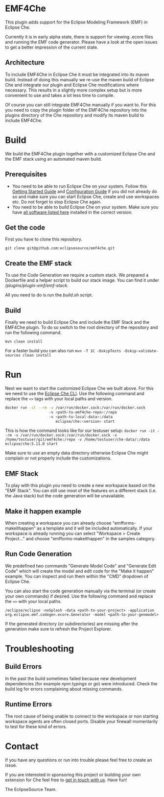 # EMF4Che
This plugin adds support for the Eclipse Modeling Framework (EMF) in Eclipse Che. 

Currently it is in early alpha state, there is support for viewing .ecore files and running the EMF code generator. Please have a look at the open issues to get a better impression of the current state.

## Architecture

To include EMF4Che in Eclipse Che it must be integrated into its maven build. Instead of doing this manually we re-use the maven build of Eclipse Che and integrate our plugin and Eclipse Che modifications where necessary. This results in a slightly more complex setup but is more convenient to use and takes a lot less time to compile.

Of course you can still integrate EMF4Che manually if you want to. For this you need to copy the plugin folder of the EMF4Che repository into the plugins directory of the Che repository and modify its maven build to include EMF4Che.

# Build
We build the EMF4Che plugin together with a customized Eclipse Che and the EMF stack using an automated maven build.

## Prerequisites
 * You need to be able to run Eclipse Che on your system. Follow this [Getting Started Guide](https://www.eclipse.org/che/docs/setup/getting-started/index.html) and [Configuration Guide](https://www.eclipse.org/che/docs/setup/configuration/index.html) if you did not already do so and make sure you can start Eclipse Che, create and use workspaces etc. Do not forget to stop Eclipse Che again.
  * You need to be able to build Eclipse Che on your system. Make sure you have [all software listed here](https://github.com/eclipse/che/wiki/Development-Workflow#dependencies)  installed in the correct version.

## Get the code
First you have to clone this repository.
```
git clone git@github.com:eclipsesource/emf4che.git
```

## Create the EMF stack

To use the Code Generation we require a custom stack. We prepared a Dockerfile and a helper script to build our stack image. You can find it under */plugins/plugin-emf/emf-stack*.

All you need to do is run the *build.sh* script.

## Build

Finally we need to build Eclipse Che and include the EMF Stack and the EMF4Che plugin. To do so switch to the root directory of the repository and run the following command.
```
mvn clean install
```

For a faster build you can also run ```mvn -T 1C -DskipTests -Dskip-validate-sources clean install```

# Run

Next we want to start the customized Eclipse Che we built above. For this we need to use the [Eclipse Che CLI](https://www.eclipse.org/che/docs/setup/getting-started/index.html#volume-mounts). Use the following command and replace the `<>` tags with your local paths and version.
```bash
docker run -it --rm -v /var/run/docker.sock:/var/run/docker.sock
                    -v <path-to-emf4che-repo>:/repo
                    -v <path-to-local-data>:/data
                       eclipse/che:<version> start
```

This is how the command looks like for our testuser setup: ```docker run -it --rm -v /var/run/docker.sock:/var/run/docker.sock -v /home/testuser/git/emf4che:/repo -v /home/testuser/che-data/:/data eclipse/che:5.11.0 start```

Make sure to use an empty data directory otherwise Eclipse Che might complain or not properly include the customizations.

## EMF Stack

To play with this plugin you need to create a new workspace based on the "EMF Stack". You can still use most of the features on a different stack (i.e. the Java stack) but the code generation will be unavailable.

## Make it happen example

When creating a workspace you can already choose "emfforms-makeithappen" as a template and it will be included automatically. If your workspace is already running you can select "Workspace > Create Project..." and choose "emfforms-makeithappen" in the samples category. 

## Run Code Generation

We predefined two commands "Generate Model Code" and "Generate Edit Code" which will create the model and edit code for the "Make it happen" example. You can inspect and run them within the "CMD" dropdown of Eclipse Che.

You can also start the code generation manually via the terminal (or create your own commands) if desired. Use the following command and replace the `<>` with your local paths.
```
/eclipse/eclipse -noSplash -data <path-to-your-project> -application org.eclipse.emf.codegen.ecore.Generator -model <path-to-your-genmodel>
```
If the generated directory (or subdirectories) are missing after the generation make sure to refresh the Project Explorer.

# Troubleshooting

## Build Errors

In the past the build sometimes failed because new development dependencies (for example *npm typings* or *go*) were introduced. Check the build log for errors complaining about missing commands. 

## Runtime Errors

The root cause of being unable to connect to the workspace or non starting workspace agents are often closed ports. Disable your firewall momentarily to test for these kind of errors.

# Contact
If you have any questions or run into trouble please feel free to create an issue.

If you are interested in sponsoring this project or building your own extension for Che feel free to [get in touch with us](mailto:munich@eclipsesource.com). Have fun!

The EclipseSource Team.
